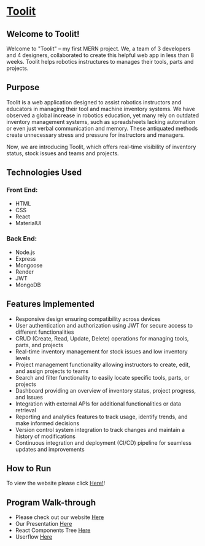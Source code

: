 # [Toolit](http://toolit.ca)

## Welcome to Toolit!

Welcome to "Toolit" – my first MERN project. We, a team of 3 developers and 4 designers, collaborated to create this helpful web app in less than 8 weeks. Toolit helps robotics instructures to manages their tools, parts and projects.

## Purpose

Toolit is a web application designed to assist robotics instructors and educators in managing their tool and machine inventory systems. We have observed a global increase in robotics education, yet many rely on outdated inventory management systems, such as spreadsheets lacking automation or even just verbal communication and memory. These antiquated methods create unnecessary stress and pressure for instructors and managers.

Now, we are introducing Toolit, which offers real-time visibility of inventory status, stock issues and teams and projects.


## Technologies Used

### Front End:
- HTML
- CSS
- React
- MaterialUI

### Back End:
- Node.js
- Express
- Mongoose
- Render
- JWT
- MongoDB


## Features Implemented 
- Responsive design ensuring compatibility across devices
- User authentication and authorization using JWT for secure access to different functionalities
- CRUD (Create, Read, Update, Delete) operations for managing tools, parts, and projects
- Real-time inventory management for stock issues and low inventory levels
- Project management functionality allowing instructors to create, edit, and assign projects to teams
- Search and filter functionality to easily locate specific tools, parts, or projects
- Dashboard providing an overview of inventory status, project progress, and Issues
- Integration with external APIs for additional functionalities or data retrieval
- Reporting and analytics features to track usage, identify trends, and make informed decisions
- Version control system integration to track changes and maintain a history of modifications
- Continuous integration and deployment (CI/CD) pipeline for seamless updates and improvements



## How to Run
To view the website please click [Here!](http://toolit.ca)!




## Program Walk-through
- Please check out our website [Here](toolit.ca)
- Our Presentation [Here](./Toolit_Presentation.pdf)
- React Components Tree [Here](./Toolit-React-Components-Tree.pdf)
- Userflow [Here](./userflow_Toolit.png)





